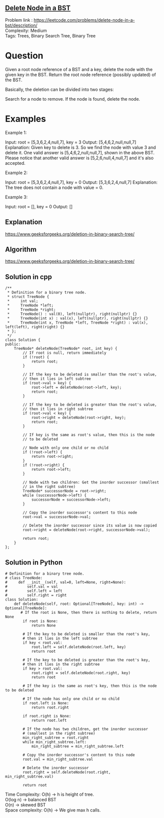 ## [Delete Node in a BST](https://leetcode.com/problems/delete-node-in-a-bst/description/)

Problem link : https://leetcode.com/problems/delete-node-in-a-bst/description/ <br>
Complexity: Medium <br>
Tags: Trees, Binary Search Tree, Binary Tree <br>

# Question

Given a root node reference of a BST and a key, delete the node with the given key in the BST. Return the root node reference (possibly updated) of the BST.

Basically, the deletion can be divided into two stages:

Search for a node to remove.
If the node is found, delete the node.
 
# Examples

Example 1:

Input: root = [5,3,6,2,4,null,7], key = 3
Output: [5,4,6,2,null,null,7]
Explanation: Given key to delete is 3. So we find the node with value 3 and delete it.
One valid answer is [5,4,6,2,null,null,7], shown in the above BST.
Please notice that another valid answer is [5,2,6,null,4,null,7] and it's also accepted.

Example 2:

Input: root = [5,3,6,2,4,null,7], key = 0
Output: [5,3,6,2,4,null,7]
Explanation: The tree does not contain a node with value = 0.

Example 3:

Input: root = [], key = 0
Output: []

## Explanation

https://www.geeksforgeeks.org/deletion-in-binary-search-tree/

## Algorithm

https://www.geeksforgeeks.org/deletion-in-binary-search-tree/


## Solution in cpp

```
/**
 * Definition for a binary tree node.
 * struct TreeNode {
 *     int val;
 *     TreeNode *left;
 *     TreeNode *right;
 *     TreeNode() : val(0), left(nullptr), right(nullptr) {}
 *     TreeNode(int x) : val(x), left(nullptr), right(nullptr) {}
 *     TreeNode(int x, TreeNode *left, TreeNode *right) : val(x), left(left), right(right) {}
 * };
 */
class Solution {
public:
    TreeNode* deleteNode(TreeNode* root, int key) {
        // If root is null, return immediately
        if (!root) {
            return root;
        }

        // If the key to be deleted is smaller than the root's value,
        // then it lies in left subtree
        if (root->val > key) {
            root->left = deleteNode(root->left, key);
            return root;
        }

        // If the key to be deleted is greater than the root's value,
        // then it lies in right subtree
        if (root->val < key) {
            root->right = deleteNode(root->right, key);
            return root;
        }

        // If key is the same as root's value, then this is the node
        // to be deleted

        // Node with only one child or no child
        if (!root->left) {
            return root->right;
        }
        if (!root->right) {
            return root->left;
        }

        // Node with two children: Get the inorder successor (smallest
        // in the right subtree)
        TreeNode* successorNode = root->right;
        while (successorNode->left) {
            successorNode = successorNode->left;
        }

        // Copy the inorder successor's content to this node
        root->val = successorNode->val;
      
        // Delete the inorder successor since its value is now copied 
        root->right = deleteNode(root->right, successorNode->val);

        return root;
    }
};
```

## Solution in Python
```
# Definition for a binary tree node.
# class TreeNode:
#     def __init__(self, val=0, left=None, right=None):
#         self.val = val
#         self.left = left
#         self.right = right
class Solution:
    def deleteNode(self, root: Optional[TreeNode], key: int) -> Optional[TreeNode]:
       # If the root is None, then there is nothing to delete, return None
        if root is None:
            return None

        # If the key to be deleted is smaller than the root's key, 
        # then it lies in the left subtree
        if key < root.val:
            root.left = self.deleteNode(root.left, key)
            return root

        # If the key to be deleted is greater than the root's key,
        # then it lies in the right subtree
        if key > root.val:
            root.right = self.deleteNode(root.right, key)
            return root

        # If the key is the same as root's key, then this is the node to be deleted

        # If the node has only one child or no child
        if root.left is None:
            return root.right

        if root.right is None:
            return root.left

        # If the node has two children, get the inorder successor
        # (smallest in the right subtree)
        min_right_subtree = root.right
        while min_right_subtree.left:
            min_right_subtree = min_right_subtree.left

        # Copy the inorder successor's content to this node
        root.val = min_right_subtree.val

        # Delete the inorder successor
        root.right = self.deleteNode(root.right, min_right_subtree.val)

        return root
```

Time Complexity: 
O(h) -> h is height of tree. <br>
O(log n) -> balanced BST <br>
O(n) -> skewed BST <br>
Space complexity: O(h) -> We give max h calls. 	<br>
